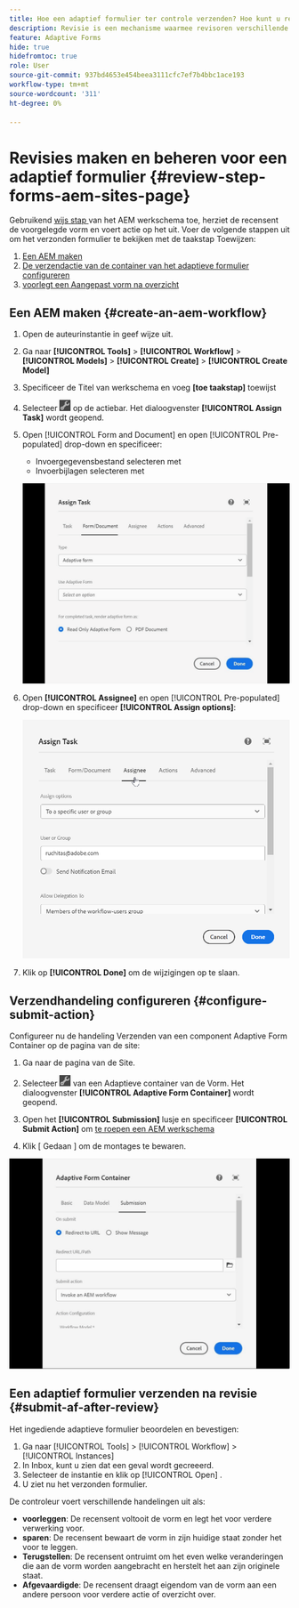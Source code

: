 ```yaml
---
title: Hoe een adaptief formulier ter controle verzenden? Hoe kunt u revisies beheren voor een bepaald adaptief formulier?
description: Revisie is een mechanisme waarmee revisoren verschillende taken voor adaptieve formulieren kunnen uitvoeren met de stap Taak toewijzen.
feature: Adaptive Forms
hide: true
hidefromtoc: true
role: User
source-git-commit: 937bd4653e454beea3111cfc7ef7b4bbc1ace193
workflow-type: tm+mt
source-wordcount: '311'
ht-degree: 0%

---
```



# Revisies maken en beheren voor een adaptief formulier {#review-step-forms-aem-sites-page}

Gebruikend [ wijs stap ](https://experienceleague.adobe.com/docs/experience-manager-cloud-service/content/forms/create-form-centric-workflows/aem-forms-workflow-step-reference.html?lang=nl-NL#assign-task-step) van het AEM werkschema toe, herziet de recensent de voorgelegde vorm en voert actie op het uit. Voer de volgende stappen uit om het verzonden formulier te bekijken met de taakstap Toewijzen:

1. [Een AEM maken](#create-an-aem-workflow)
1. [De verzendactie van de container van het adaptieve formulier configureren](#configure-submit-action)
1. [ voorlegt een Aangepast vorm na overzicht ](#submit-af-after-review)

## Een AEM maken {#create-an-aem-workflow}

1. Open de auteurinstantie in geef wijze uit.
1. Ga naar **[!UICONTROL Tools]** > **[!UICONTROL Workflow]** > **[!UICONTROL Models]** > **[!UICONTROL Create]** > **[!UICONTROL Create Model]**
1. Specificeer de Titel van werkschema en voeg **[toe taakstap]** toewijst
1. Selecteer ![ settings_icon ](assets/settings_icon.png) op de actiebar. Het dialoogvenster **[!UICONTROL Assign Task]** wordt geopend.
1. Open [!UICONTROL Form and Document] en open [!UICONTROL Pre-populated] drop-down en specificeer:

   * Invoergegevensbestand selecteren met
   * Invoerbijlagen selecteren met

   ![ stap van het Overzicht ](/help/forms/assets/assigntask-review1.gif)

1. Open **[!UICONTROL Assignee]** en open [!UICONTROL Pre-populated] drop-down en specificeer **[!UICONTROL Assign  options]**:

   ![ stap van het Overzicht ](/help/forms/assets/review-assignstep.png)

1. Klik op **[!UICONTROL Done]** om de wijzigingen op te slaan.

## Verzendhandeling configureren {#configure-submit-action}

Configureer nu de handeling Verzenden van een component Adaptive Form Container op de pagina van de site:

1. Ga naar de pagina van de Site.
1. Selecteer ![ settings_icon ](assets/settings_icon.png) van een Adaptieve container van de Vorm. Het dialoogvenster **[!UICONTROL Adaptive Form Container]** wordt geopend.
1. Open het **[!UICONTROL Submission]** lusje en specificeer **[!UICONTROL Submit Action]** om [ te roepen een AEM werkschema ](https://experienceleague.adobe.com/docs/experience-manager-cloud-service/content/forms/adaptive-forms-authoring/authoring-adaptive-forms-foundation-components/configure-submit-actions-and-metadata-submission/configuring-submit-actions.html?lang=nl-NL#invoke-an-aem-workflow)

1. Klik [ Gedaan ] om de montages te bewaren.

![ voorlegging tab-reviewstep ](/help/forms/assets/submissiontab-reviewstep.gif)

## Een adaptief formulier verzenden na revisie {#submit-af-after-review}

Het ingediende adaptieve formulier beoordelen en bevestigen:

1. Ga naar [!UICONTROL Tools] > [!UICONTROL Workflow] > [!UICONTROL Instances]
1. In Inbox, kunt u zien dat een geval wordt gecreeerd.
1. Selecteer de instantie en klik op [!UICONTROL Open] .
1. U ziet nu het verzonden formulier.

De controleur voert verschillende handelingen uit als:

* **voorleggen**: De recensent voltooit de vorm en legt het voor verdere verwerking voor.
* **sparen**: De recensent bewaart de vorm in zijn huidige staat zonder het voor te leggen.
* **Terugstellen**: De recensent ontruimt om het even welke veranderingen die aan de vorm worden aangebracht en herstelt het aan zijn originele staat.
* **Afgevaardigde**: De recensent draagt eigendom van de vorm aan een andere persoon voor verdere actie of overzicht over.
